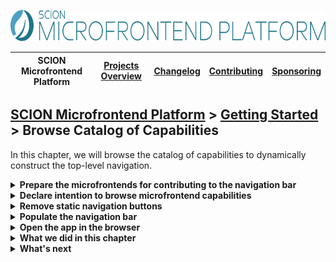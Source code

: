 <a href="/README.md"><img src="/resources/branding/scion-microfrontend-platform-banner.svg" height="50" alt="SCION Microfrontend Platform"></a>

| SCION Microfrontend Platform | [Projects Overview][menu-projects-overview] | [Changelog][menu-changelog] | [Contributing][menu-contributing] | [Sponsoring][menu-sponsoring] |  
| --- | --- | --- | --- | --- |

## [SCION Microfrontend Platform][menu-home] > [Getting Started][menu-getting-started] > Browse Catalog of Capabilities

In this chapter, we will browse the catalog of capabilities to dynamically construct the top-level navigation.

<details>
  <summary><strong>Prepare the microfrontends for contributing to the navigation bar</strong></summary>

In [chapter 6][link-getting-started:06:navigate-via-intent], we already provided the *ProductList Microfrontend* as microfrontend capability. We now need to do the same for the *CustomerList Microfrontend*.

1. Open the manifest `customers-app/src/manifest.json` of the *Customers App*.
2. Register the *CustomerList Microfrontend* as `microfrontend` capability, as follows:
   ```txt
        {
          "name": "Customers App",
          "capabilities": [
   [+]      {
   [+]        "type": "microfrontend",
   [+]        "qualifier": {
   [+]          "entity": "customers"
   [+]        },
   [+]        "private": false,
   [+]        "properties": {
   [+]          "path": "/customer-list/customer-list.html",
   [+]          "navbar": {
   [+]            "label": "Customers"
   [+]          }
   [+]        }
   [+]      },
            {
              "type": "microfrontend",
              "qualifier": {
                "entity": "customer"
              },
              "params": [
                {
                  "name": "id",
                  "required": true
                }
              ],
              "properties": {
                "path": "/customer/customer.html#?id=:id",
                "outlet": "aside"
              }
            }
          ],
          "intentions": [
            {
              "type": "microfrontend",
              "qualifier": {
                "entity": "products"
              }
            }
          ]
        }
   ```

   Note that we set the custom property `navbar` in the properties section of the capability. We will read this property when filtering the catalog of capabilities to determine for which microfrontends to create a navbar item.
3. Open the manifest `products-app/src/manifest.json` of the *Products App* and add the property `navbar` to the `ProductList Microfrontend`, as follows:
   ```txt
        {
          "name": "Products App",
          "capabilities": [
            {
              "type": "microfrontend",
              "qualifier": {
                "entity": "products"
              },
              "params": [
                {
                  "name": "ids",
                  "required": false
                }
              ],
              "private": false,
              "properties": {
                "path": "/product-list/product-list.html#?ids=:ids",
   [+]          "navbar": {
   [+]            "label": "Products"
   [+]          }
              }
            },
            {
              "type": "microfrontend",
              "qualifier": {
                "entity": "product"
              },
              "params": [
                {
                  "name": "id",
                  "required": true
                }
              ],
              "properties": {
                "path": "/product/product.html#?id=:id",
                "outlet": "aside"
              }
            }
          ]
        }
   ```

</details>

<details>
  <summary><strong>Declare intention to browse microfrontend capabilities</strong></summary>

In order for the host app to browse and navigate to microfrontend capabilities, we need to declare an intention, as follows:

1. Open the file `host-app/src/host.ts`.
2. Declare a microfrontend wildcard intention, as follows:
   ```ts
        await MicrofrontendPlatformHost.start({
          applications: [
            {symbolicName: 'products-app', manifestUrl: 'http://localhost:4201/manifest.json'},
            {symbolicName: 'customers-app', manifestUrl: 'http://localhost:4202/manifest.json'},
            {
              symbolicName: 'devtools',
              manifestUrl: 'https://scion-microfrontend-platform-devtools.vercel.app/assets/manifest.json',
              intentionCheckDisabled: true,
              scopeCheckDisabled: true,
            },
          ],
          host: {
            manifest: {
              name: 'Host App',
              intentions: [
                {type: 'microfrontend', qualifier: {component: 'devtools', vendor: 'scion'}},
   [+]          {type: 'microfrontend', qualifier: {'*': '*'}},
              ],
            },
          },
        });
   ```

</details>

<details>
  <summary><strong>Remove static navigation buttons</strong></summary>

1. Open the file `host-app/src/index.html` of the host app.
2. Remove the buttons in the `<nav>` element, as follows:
 
   **Before:**
   ```html
    <nav>
      <button id="products">Products</button>
      <button id="customers">Customers</button>
    </nav>
   ```
   **After:**
   ```html
   <nav></nav>
   ```
4. Open the file `host-app/src/host.ts` of the host app.
5. Remove the event listeners of the static buttons we removed in the previous step.
</details>

<details>
  <summary><strong>Populate the navigation bar</strong></summary>

1. Open the file `host-app/src/host.ts` of the host app.
2. Create a button for each of the microfrontend capabilities to be added to the navigation bar, as follows:
  ```ts
  [+]   import {ManifestService, MicrofrontendPlatformHost, OutletRouter} from '@scion/microfrontend-platform';
        import {Beans} from '@scion/toolkit/bean-manager';
  [+]   import {filterArray} from '@scion/toolkit/operators';

        public async init(): Promise<void> {
          await MicrofrontendPlatformHost.start({
            applications: [
              {symbolicName: 'products-app', manifestUrl: 'http://localhost:4201/manifest.json'},
              {symbolicName: 'customers-app', manifestUrl: 'http://localhost:4202/manifest.json'},
              {
                symbolicName: 'devtools',
                manifestUrl: 'https://scion-microfrontend-platform-devtools.vercel.app/assets/manifest.json',
                intentionCheckDisabled: true,
                scopeCheckDisabled: true,
              },
            ],
            host: {
              manifest: {
                name: 'Host App',
                intentions: [
                  {type: 'microfrontend', qualifier: {component: 'devtools', vendor: 'scion'}},
                  {type: 'microfrontend', qualifier: {'*': '*'}},
                ],
              },
            },
          });
      
          // Display the DevTools
          Beans.get(OutletRouter).navigate({component: 'devtools', vendor: 'scion'}, {outlet: 'bottom'});

  [+]     // Create a navigation button for each of the microfrontend capabilities to be added to the navigation bar
  [+]     const navbar = document.querySelector('nav');
  [+]     Beans.get(ManifestService).lookupCapabilities$({type: 'microfrontend'})
  [+]       .pipe(filterArray(capability => capability.properties.navbar))
  [+]       .subscribe(capabilities => {
  [+]         navbar.innerHTML = null;
  [+]         capabilities.forEach(capability => {
  [+]           const menuItem = navbar.appendChild(document.createElement('button'));
  [+]           menuItem.innerText = capability.properties.navbar.label;
  [+]           menuItem.addEventListener('click', () => {
  [+]             Beans.get(OutletRouter).navigate(capability.qualifier);
  [+]           });
  [+]         })
  [+]       });
  ```
  Using the `ManifestServie`, we can browse the catalog of capabilities and pass a filter to return only the capabilities that are of interest to us. We further filter capabilities having the `navbar` property. For each of these capabilities, we create a button that, when clicked, navigates to the microfrontend of that qualifier.
</details>

<details>
   <summary><strong>Open the app in the browser</strong></summary>

We did it! Run `npm run start` to serve the applications and see that the navigation buttons are now contributed via capabilities.

</details>

<details>
   <summary><strong>What we did in this chapter</strong></summary>

In this chapter, we learned how to browse the catalog of capabilities to dynamically populate the navigation bar.

<details>
   <summary>The <code>customers-app/src/manifest.json</code> looks as following:</summary>

```json
{
  "name": "Customers App",
  "capabilities": [
    {
      "type": "microfrontend",
      "qualifier": {
        "entity": "customers"
      },
      "private": false,
      "properties": {
        "path": "/customer-list/customer-list.html",
        "navbar": {
          "label": "Customers"
        }
      }
    },
    {
      "type": "microfrontend",
      "qualifier": {
        "entity": "customer"
      },
      "params": [
        {
          "name": "id",
          "required": true
        }
      ],
      "properties": {
        "path": "/customer/customer.html#?id=:id",
        "outlet": "aside"
      }
    }
  ],
  "intentions": [
    {
      "type": "microfrontend",
      "qualifier": {
        "entity": "products"
      }
    }
  ]
}
```
</details>

<details>
   <summary>The <code>products-app/src/manifest.json</code> looks as following:</summary>

```json
{
  "name": "Products App",
  "capabilities": [
    {
      "type": "microfrontend",
      "qualifier": {
        "entity": "products"
      },
      "params": [
        {
          "name": "ids",
          "required": false
        }
      ],
      "private": false,
      "properties": {
        "path": "/product-list/product-list.html#?ids=:ids",
        "navbar": {
          "label": "Products"
        }
      }
    },
    {
      "type": "microfrontend",
      "qualifier": {
        "entity": "product"
      },
      "params": [
        {
          "name": "id",
          "required": true
        }
      ],
      "private": true,
      "properties": {
        "path": "/product/product.html#?id=:id",
        "outlet": "aside"
      }
    }
  ]
}
```
</details>

<details>
   <summary>The <code>host-app/src/index.html</code> looks as following:</summary>

```html
<!DOCTYPE html>
<html lang="en">
  <head>
    <title>Getting Started with SCION</title>
    <link rel="stylesheet" type="text/css" href="host.scss">
    <script type="module" src="./host.ts"></script>
  </head>
  <body>
    <nav></nav>
    <main>
      <sci-router-outlet></sci-router-outlet>
      <sci-router-outlet name="aside"></sci-router-outlet>
      <sci-router-outlet name="bottom"></sci-router-outlet>
    </main>
  </body>
</html>
```
</details>

<details>
   <summary>The <code>host-app/src/host.ts</code> looks as following:</summary>

```ts
import {ManifestService, MicrofrontendPlatformHost, OutletRouter} from '@scion/microfrontend-platform';
import {Beans} from '@scion/toolkit/bean-manager';
import {filterArray} from '@scion/toolkit/operators';

class HostController {

  public async init(): Promise<void> {
    await MicrofrontendPlatformHost.start({
      applications: [
        {symbolicName: 'products-app', manifestUrl: 'http://localhost:4201/manifest.json'},
        {symbolicName: 'customers-app', manifestUrl: 'http://localhost:4202/manifest.json'},
        {
          symbolicName: 'devtools',
          manifestUrl: 'https://scion-microfrontend-platform-devtools.vercel.app/assets/manifest.json',
          intentionCheckDisabled: true,
          scopeCheckDisabled: true,
        },
      ],
      host: {
        manifest: {
          name: 'Host App',
          intentions: [
            {type: 'microfrontend', qualifier: {component: 'devtools', vendor: 'scion'}},
            {type: 'microfrontend', qualifier: {'*': '*'}},
          ],
        },
      },
    });

    // Display the DevTools
    Beans.get(OutletRouter).navigate({component: 'devtools', vendor: 'scion'}, {outlet: 'bottom'});

    // Create a navigation button for each of the microfrontend capabilities to be added to the navigation bar
    const navbar = document.querySelector('nav');
    Beans.get(ManifestService).lookupCapabilities$({type: 'microfrontend'})
      .pipe(filterArray(capability => capability.properties.navbar))
      .subscribe(capabilities => {
        navbar.innerHTML = null;
        capabilities.forEach(capability => {
          const menuItem = navbar.appendChild(document.createElement('button'));
          menuItem.innerText = capability.properties.navbar.label;
          menuItem.addEventListener('click', () => {
            Beans.get(OutletRouter).navigate(capability.qualifier);
          });
        })
      });
  }
}

new HostController().init();
```
</details>

</details>

<details>
   <summary><strong>What's next</strong></summary>

   You have now learned the core concepts of the SCION Microfrontend Platform. Click [here][link-getting-started:09:summary] for a summary and further reading.

</details>

[menu-home]: /README.md
[menu-projects-overview]: /docs/site/projects-overview.md
[menu-changelog]: /docs/site/changelog/changelog.md
[menu-contributing]: /CONTRIBUTING.md
[menu-sponsoring]: /docs/site/sponsoring.md

[menu-getting-started]: /docs/site/getting-started/getting-started.md
[link-getting-started:01:host-app]: 01-getting-started-host-app.md
[link-getting-started:02:products-app]: 02-getting-started-products-app.md
[link-getting-started:03:customers-app]: 03-getting-started-customers-app.md
[link-getting-started:04:microfrontend-routing]: 04-getting-started-microfrontend-routing.md
[link-getting-started:05:embed-microfrontend]: 05-getting-started-embed-microfrontend.md
[link-getting-started:06:navigate-via-intent]: 06-getting-started-navigate-via-intent.md
[link-getting-started:08:browse-capabilities]: 08-getting-started-browse-capabilities.md
[link-getting-started:09:summary]: 09-getting-started-summary.md
